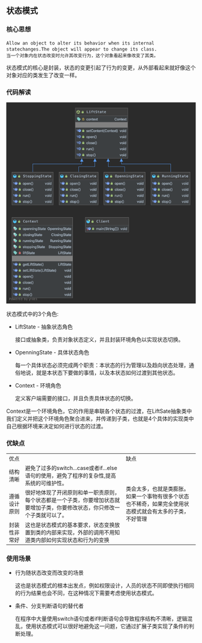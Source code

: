 ## 状态模式
### 核心思想
```
Allow an object to alter its behavior when its internal statechanges.The object will appear to change its class.
当一个对象内在状态改变时允许其改变行为，这个对象看起来像改变了其类。
```
状态模式的核心是封装，状态的变更引起了行为的变更，从外部看起来就好像这个对象对应的类发生了改变一样。

### 代码解读
![](improve/state-uml.png)

状态模式中的3个角色:
-  LiftState - 抽象状态角色
    
    接口或抽象类，负责对象状态定义，并且封装环境角色以实现状态切换。
- OpenningState - 具体状态角色
    
    每一个具体状态必须完成两个职责：本状态的行为管理以及趋向状态处理，通俗地说，就是本状态下要做的事情，以及本状态如何过渡到其他状态。
    
- Context - 环境角色

    定义客户端需要的接口，并且负责具体状态的切换。
    
Context是一个环境角色，它的作用是串联各个状态的过渡，在LiftSate抽象类中我们定义并把这个环境角色聚合进来，并传递到子类，也就是4个具体的实现类中自己根据环境来决定如何进行状态的过渡。

### 优缺点
<table>
    <tr>
        <td>优点</td> 
        <td></td>
        <td>缺点</td> 
    </tr>
    <tr>
        <td>结构清晰</td>
        <td>避免了过多的switch...case或者if...else语句的使用，避免了程序的复杂性,提高系统的可维护性。</td>
        <td rowspan="3">类会太多，也就是类膨胀。如果一个事物有很多个状态也不稀奇，如果完全使用状态模式就会有太多的子类，不好管理</td> 
    </tr>
    <tr>
        <td>遵循设计原则</td>
        <td>很好地体现了开闭原则和单一职责原则，每个状态都是一个子类，你要增加状态就要增加子类，你要修改状态，你只修改一个子类就可以了。</td>
    </tr>
    <tr>
        <td>封装性非常好</td>
        <td>这也是状态模式的基本要求，状态变换放置到类的内部来实现，外部的调用不用知道类内部如何实现状态和行为的变换</td>
    </tr>
</table>

### 使用场景

- 行为随状态改变而改变的场景

    这也是状态模式的根本出发点，例如权限设计，人员的状态不同即使执行相同的行为结果也会不同，在这种情况下需要考虑使用状态模式。
    
- 条件、分支判断语句的替代者

    在程序中大量使用switch语句或者if判断语句会导致程序结构不清晰，逻辑混乱，使用状态模式可以很好地避免这一问题，它通过扩展子类实现了条件的判断处理。